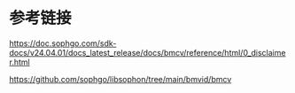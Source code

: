 # 参考链接

https://doc.sophgo.com/sdk-docs/v24.04.01/docs_latest_release/docs/bmcv/reference/html/0_disclaimer.html

https://github.com/sophgo/libsophon/tree/main/bmvid/bmcv